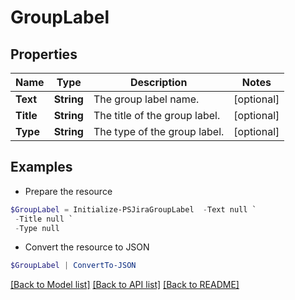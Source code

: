 # GroupLabel
## Properties

Name | Type | Description | Notes
------------ | ------------- | ------------- | -------------
**Text** | **String** | The group label name. | [optional] 
**Title** | **String** | The title of the group label. | [optional] 
**Type** | **String** | The type of the group label. | [optional] 

## Examples

- Prepare the resource
```powershell
$GroupLabel = Initialize-PSJiraGroupLabel  -Text null `
 -Title null `
 -Type null
```

- Convert the resource to JSON
```powershell
$GroupLabel | ConvertTo-JSON
```

[[Back to Model list]](../README.md#documentation-for-models) [[Back to API list]](../README.md#documentation-for-api-endpoints) [[Back to README]](../README.md)

